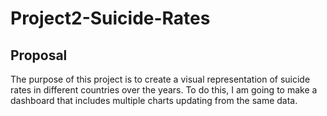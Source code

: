 # Project2-Suicide-Rates

## Proposal 

The purpose of this project is to create a visual representation of suicide rates in different countries over the years. To do this, I am going to make a dashboard that includes multiple charts updating from the same data. 
